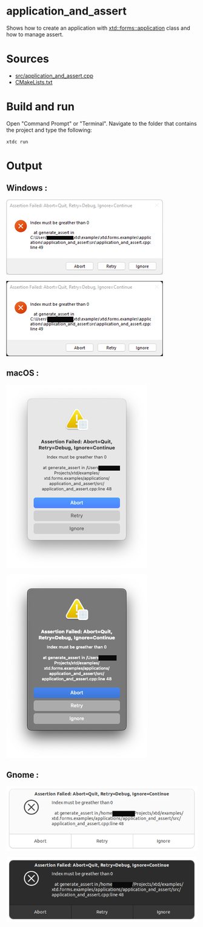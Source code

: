 # application_and_assert

Shows how to create an application with  [xtd::forms::application](https://codedocs.xyz/gammasoft71/xtd/classxtd_1_1forms_1_1application.html) class and how to manage assert.

# Sources

* [src/application_and_assert.cpp](src/application_and_assert.cpp)
* [CMakeLists.txt](CMakeLists.txt)

# Build and run

Open "Command Prompt" or "Terminal". Navigate to the folder that contains the project and type the following:

```shell
xtdc run
```

# Output

## Windows :

![Screenshot](../../../../docs/pictures/examples/application_and_assert_w.png)

![Screenshot](../../../../docs/pictures/examples/application_and_assert_wd.png)

## macOS :

![Screenshot](../../../../docs/pictures/examples/application_and_assert_m.png)

![Screenshot](../../../../docs/pictures/examples/application_and_assert_md.png)

## Gnome :

![Screenshot](../../../../docs/pictures/examples/application_and_assert_g.png)

![Screenshot](../../../../docs/pictures/examples/application_and_assert_gd.png)
